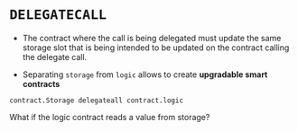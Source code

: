 # `DELEGATECALL`

- The contract where the call is being delegated must update the same storage slot that is being intended to be updated on the contract calling the delegate call.


- Separating `storage` from `logic` allows to create __upgradable smart contracts__
  
`contract.Storage delegateall contract.logic`

What if the logic contract reads a value from storage?
